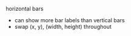 horizontal bars

 * can show more bar labels than vertical bars
 * swap (x, y), (width, height) throughout
